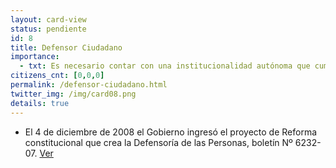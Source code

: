 ```yaml
---
layout: card-view
status: pendiente
id: 8
title: Defensor Ciudadano
importance:
  - txt: Es necesario contar con una institucionalidad autónoma que cumpla el rol de defensa de los derechos de los ciudadanos frente a los actos de la Administración Pública.
citizens_cnt: [0,0,0]
permalink: /defensor-ciudadano.html
twitter_img: /img/card08.png
details: true
---
```

* El 4 de diciembre de 2008 el Gobierno ingresó el proyecto de Reforma constitucional que crea la Defensoría de las Personas, boletín Nº 6232-07. <a href="http://camara.cl/pley/pley_detalle.aspx?prmID=6630&prmBL=6232-07" target="_blank">Ver</a>
